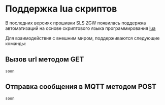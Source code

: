 # Поддержка lua скриптов

В последних версиях прошивки SLS ZGW появилась поддержка автоматизаций на основе скриптового языка программирования [lua](https://ru.wikipedia.org/wiki/Lua) 

Для взаимодействия с внешним миром, поддерживаются следующие команды:

## Вызов url методом GET 
```
soon
```

## Отправка сообщения в MQTT методом POST
```
soon
```

